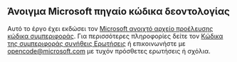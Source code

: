 ## <a name="microsoft-open-source-code-of-conduct"></a>Άνοιγμα Microsoft πηγαίο κώδικα δεοντολογίας
Αυτό το έργο έχει εκδώσει τον [Microsoft ανοιχτό αρχείο προέλευσης κώδικα συμπεριφοράς](https://opensource.microsoft.com/codeofconduct/). Για περισσότερες πληροφορίες δείτε τον [Κώδικα της συμπεριφοράς συνήθεις Ερωτήσεις](https://opensource.microsoft.com/codeofconduct/faq/) ή επικοινωνήστε με [opencode@microsoft.com](mailto:opencode@microsoft.com) με τυχόν πρόσθετες ερωτήσεις ή σχόλια.